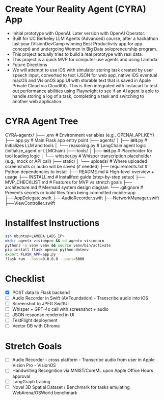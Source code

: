 # Create Your Reality Agent (CYRA) App 

* Initial prototype with OpenAI. Later version with OpenAI Operator. 
* Built for UC Berkeley LLM Agents (Advanced) course, after a hackathon last year (VisionDevCamp winning Best Productivity app for app concept) and undergoing Women in Big Data solopreneurship program.
* This project actually tries to build a real prototype with real data.
* This project is a quick MVP for computer use agents and using Lambda.
* Future Directions
* We will attempt to use iOS with simulator storing task created by user speech input, converted to text (JSON for web app, native iOS eventual macOS and VisionOS app UI with storable text that is saved in Apple Private Cloud via CloudKit). This is then integrated with Instacart to test out performance abilities using Playwright to see if an AI agent is able to handle storing a log of a task, completing a task and switching to another web application.

# CYRA Agent Tree

CYRA-agentx/
├── .env                    # Environment variables (e.g., OPENAI_API_KEY)
├── app.py                 # Main Flask app entry point
├── agents/
│   ├── __init__.py         # Initializes LLM and tools
│   └── reasoning.py        # LangChain agent logic (initialize_agent or LLMChain)
├── tools/
│   ├── __init__.py         # Placeholder for tool loading logic
│   └── whisper.py          # Whisper transcription placeholder (e.g., mock or API call)
├── static/
│   └── uploads/            # Where uploaded screenshots or audio will be saved (if needed)
├── requirements.txt        # Python dependencies to install
├── README.md               # High-level overview + usage
├── INSTALL.md              # Installfest guide (step-by-step setup)
├── MVP_CHECKLIST.md        # Features for MVP vs stretch goals
├── architecture.md         # Mermaid system design diagram
└── .gitignore              # Prevents secrets or build files from being committed
mobile-app
├──AppDelegate.swift
├──AudioRecorder.swift
├──NetworkManager.swift
├──ViewController.swift 

# Installfest Instructions
```bash
ssh ubuntu@<LAMBDA_LABS_IP>
mkdir agentx-visionpro && cd agentx-visionpro
python3 -m venv venv && source venv/bin/activate
pip install flask openai python-dotenv
export FLASK_APP=app.py
flask run --host=0.0.0.0 --port=5000
```

# Checklist
- [x] POST data to Flask backend
- [ ] Audio Recorder in Swift (AVFoundation) - Transcribe audio into iOS
- [ ] Screenshot to JPEG SwiftUI
- [ ] Whisper + GPT-4o call with screenshot + audio
- [ ] JSON response rendered in UI
- [ ] TestFlight deployment
- [ ] Vector DB with Chroma

# Stretch Goals
- [ ] Audio Recorder - cross platform - Transcribe audio from user in Apple Vision Pro - VisionOS
- [ ] Handwriting Recognition via MNIST/CoreML upon Apple Office Hours approval 
- [ ] LangGraph tracing
- [ ] Novel 3D Spatial Dataset / Benchmark for tasks emulating WebArena/OSWorld benchmark
